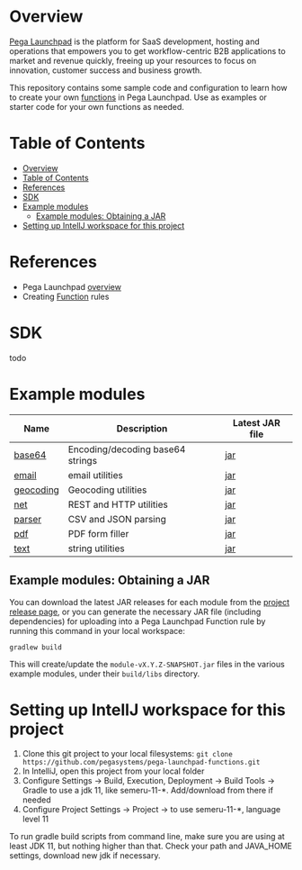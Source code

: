 # Overview

[Pega Launchpad](https://launchpad.io/) is the platform for SaaS development, hosting and operations that empowers you to get workflow-centric B2B applications to market and revenue quickly, freeing up your resources to focus on innovation, customer success and business growth.

This repository contains some sample code and configuration to learn how to create your own [functions](https://docs.pega.com/bundle/launchpad/page/platform/launchpad/creating-custom-functions.html) in Pega Launchpad. Use as examples or starter code for your own functions as needed.

# Table of Contents

<!-- TOC -->
* [Overview](#overview)
* [Table of Contents](#table-of-contents)
* [References](#references)
* [SDK](#sdk)
* [Example modules](#example-modules)
  * [Example modules: Obtaining a JAR](#example-modules-obtaining-a-jar)
* [Setting up IntellJ workspace for this project](#setting-up-intellj-workspace-for-this-project)
<!-- TOC -->

# References

- Pega Launchpad [overview](https://launchpad.io)
- Creating [Function](https://docs.pega.com/bundle/launchpad/page/platform/launchpad/creating-custom-functions.html) rules

# SDK

todo

# Example modules

| Name                       | Description                      | Latest JAR file                                                                                                      |
|----------------------------|----------------------------------|----------------------------------------------------------------------------------------------------------------------|
| [base64](examples/base64/) | Encoding/decoding base64 strings | [jar](https://github.com/pegasystems/pega-launchpad-functions/releases/download/v0.1.9/base64-0.1.9-SNAPSHOT.jar)    |
| [email](examples/email/)            | email utilities                  | [jar](https://github.com/pegasystems/pega-launchpad-functions/releases/download/v0.1.9/email-0.1.9-SNAPSHOT.jar)     | 
| [geocoding](examples/geocoding/)    | Geocoding utilities              | [jar](https://github.com/pegasystems/pega-launchpad-functions/releases/download/v0.1.9/geocoding-0.1.9-SNAPSHOT.jar) |
| [net](examples/net/)                | REST and HTTP utilities          | [jar](https://github.com/pegasystems/pega-launchpad-functions/releases/download/v0.1.9/net-0.1.9-SNAPSHOT.jar)       | 
| [parser](examples/parser/)          | CSV and JSON parsing             | [jar](https://github.com/pegasystems/pega-launchpad-functions/releases/download/v0.1.9/parser-0.1.9-SNAPSHOT.jar)    | 
| [pdf](examples/pdf/)                | PDF form filler                  | [jar](https://github.com/pegasystems/pega-launchpad-functions/releases/download/v0.1.9/pdf-0.1.9-SNAPSHOT.jar)       | 
| [text](examples/text/)              | string utilities                 | [jar](https://github.com/pegasystems/pega-launchpad-functions/download/v0.1.9/text-0.1.9-SNAPSHOT.jar)               | 

## Example modules: Obtaining a JAR

You can download the latest JAR releases for each module from the [project release page](https://github.com/pegasystems/pega-launchpad-functions/releases), or you can generate the necessary JAR file (including dependencies) for uploading into a Pega Launchpad Function rule by running this command in your local workspace:

```gradlew build```

This will create/update the ```module-vX.Y.Z-SNAPSHOT.jar``` files in the various example modules, under their ```build/libs``` directory.

# Setting up IntellJ workspace for this project

1. Clone this git project to your local filesystems: ```git clone https://github.com/pegasystems/pega-launchpad-functions.git```
2. In IntelliJ, open this project from your local folder
3. Configure Settings -> Build, Execution, Deployment -> Build Tools -> Gradle to use a jdk 11, like semeru-11-*. Add/download from there if needed
4. Configure Project Settings -> Project -> to use semeru-11-*, language level 11

To run gradle build scripts from command line, make sure you are using at least JDK 11, but nothing higher than that. Check your path and JAVA_HOME settings, download new jdk if necessary.

